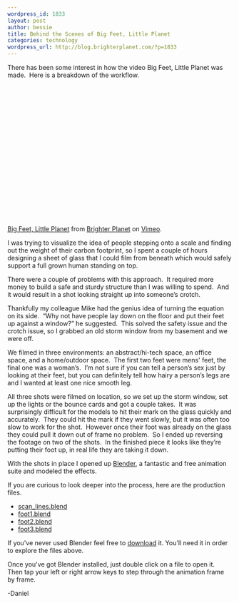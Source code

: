 ```yaml
--- 
wordpress_id: 1833
layout: post
author: bessie
title: Behind the Scenes of Big Feet, Little Planet
categories: technology
wordpress_url: http://blog.brighterplanet.com/?p=1833
---
```

There has been some interest in how the video Big Feet, Little Planet was made.  Here is a breakdown of the workflow.

<object width="400" height="300"><param name="allowfullscreen" value="true" /><param name="allowscriptaccess" value="always" /><param name="movie" value="http://vimeo.com/moogaloop.swf?clip_id=5938106&amp;server=vimeo.com&amp;show_title=1&amp;show_byline=1&amp;show_portrait=0&amp;color=&amp;fullscreen=1" /><embed src="http://vimeo.com/moogaloop.swf?clip_id=5938106&amp;server=vimeo.com&amp;show_title=1&amp;show_byline=1&amp;show_portrait=0&amp;color=&amp;fullscreen=1" type="application/x-shockwave-flash" allowfullscreen="true" allowscriptaccess="always" width="400" height="300"></embed></object><p><a href="http://vimeo.com/5938106">Big Feet, Little Planet</a> from <a href="http://vimeo.com/brighterplanet">Brighter Planet</a> on <a href="http://vimeo.com">Vimeo</a>.</p>

I was trying to visualize the idea of people stepping onto a scale and finding out the weight of their carbon footprint, so I spent a couple of hours designing a sheet of glass that I could film from beneath which would safely support a full grown human standing on top.

There were a couple of problems with this approach.  It required more money to build a safe and sturdy structure than I was willing to spend.  And it would result in a shot looking straight up into someone’s crotch.

Thankfully my colleague Mike had the genius idea of turning the equation on its side.  “Why not have people lay down on the floor and put their feet up against a window?” he suggested.  This solved the safety issue and the crotch issue, so I grabbed an old storm window from my basement and we were off.

We filmed in three environments: an abstract/hi-tech space, an office space, and a home/outdoor space.  The first two feet were mens' feet, the final one was a woman’s.  I’m not sure if you can tell a person’s sex just by looking at their feet, but you can definitely tell how hairy a person’s legs are and I wanted at least one nice smooth leg.

All three shots were filmed on location, so we set up the storm window, set up the lights or the bounce cards and got a couple takes.  It was surprisingly difficult for the models to hit their mark on the glass quickly and accurately.  They could hit the mark if they went slowly, but it was often too slow to work for the shot.  However once their foot was already on the glass they could pull it down out of frame no problem.  So I ended up reversing the footage on two of the shots.  In the finished piece it looks like they’re putting their foot up, in real life they are taking it down.

With the shots in place I opened up <a title="Blender" href="http://www.blender.org" target="_blank">Blender</a>, a fantastic and free animation suite and modeled the effects.

If you are curious to look deeper into the process, here are the production files.
<ul>
	<li><a title="scan_lines.blend" href="http://blog.brighterplanet.com/wp-content/themes/bp/assets/scan_lines.blend " target="_blank">scan_lines.blend</a></li>
	<li><a title="foot1.blend" href="http://blog.brighterplanet.com/wp-content/themes/bp/assets/foot1.blend " target="_blank">foot1.blend</a></li>
	<li><a title="foot2.blend" href="http://blog.brighterplanet.com/wp-content/themes/bp/assets/foot2.blend " target="_blank">foot2.blend</a></li>
	<li><a title="foot3.blend" href="http://blog.brighterplanet.com/wp-content/themes/bp/assets/foot3.blend " target="_blank">foot3.blend</a></li>
</ul>
If you've never used Blender feel free to <a title="download" href="http://www.blender.org/download/get-blender/" target="_blank">download</a> it.  You'll need it in order to explore the files above.

Once you've got Blender installed, just double click on a file to open it.  Then tap your left or right arrow keys to step through the animation frame by frame.

-Daniel

